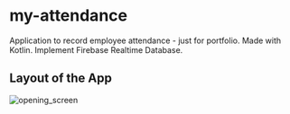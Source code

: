 # my-attendance
Application to record employee attendance - just for portfolio. Made with Kotlin. Implement Firebase Realtime Database.

## Layout of the App
![opening_screen](https://github.com/adityoqrren/my-attendance/assets/37008918/7d0dbaf1-9ec0-459a-81f0-b1b69fd8ed05)
